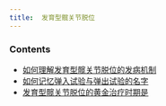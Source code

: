 ```yaml
---
title:  发育型髋关节脱位
--- 
```


### Contents
- [如何理解发育型髋关节脱位的发病机制](/如何理解发育型髋关节脱位的发病机制)
- [如何记忆弹入试验与弹出试验的名字](/如何记忆弹入试验与弹出试验的名字)
- [发育型髋关节脱位的黄金治疗时期是](/发育型髋关节脱位的黄金治疗时期是)
